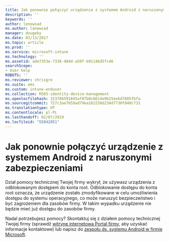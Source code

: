 ```yaml
---
title: Jak ponownie połączyć urządzenie z systemem Android z naruszonymi zabezpieczeniami | Microsoft Docs
description: ''
keywords: ''
author: lenewsad
ms.author: lanewsad
manager: dougeby
ms.date: 03/13/2017
ms.topic: article
ms.prod: ''
ms.service: microsoft-intune
ms.technology: ''
ms.assetid: ade7353e-7338-484d-a50f-b91146d5fc46
searchScope:
- User help
ROBOTS: ''
ms.reviewer: chrisgre
ms.suite: ems
ms.custom: intune-enduser
ms.collection: M365-identity-device-management
ms.openlocfilehash: 323786591845af87b0c6614e9b15eebd7605fbfa
ms.sourcegitcommit: 727c3ae7659ad79ea162250d234d7730f840c731
ms.translationtype: HT
ms.contentlocale: pl-PL
ms.lasthandoff: 02/07/2019
ms.locfileid: "55842851"
---
```

# <a name="how-to-reconnect-a-compromised-android-device"></a>Jak ponownie połączyć urządzenie z systemem Android z naruszonymi zabezpieczeniami

Dział pomocy technicznej Twojej firmy wykrył, że używasz urządzenia z odblokowanym dostępem do konta root. Odblokowanie dostępu do konta root oznacza, że urządzenie zostało zmodyfikowane w celu umożliwienia dostępu do systemu operacyjnego, co może naruszyć bezpieczeństwo i być zagrożeniem dla zasobów firmy. W takim wypadku urządzenie nie będzie mieć już dostępu do zasobów firmy.

Nadal potrzebujesz pomocy? Skontaktuj się z działem pomocy technicznej Twojej firmy (sprawdź [witrynę internetową Portal firmy](https://go.microsoft.com/fwlink/?linkid=2010980), aby uzyskać informacje kontaktowe) lub napisz do <a href="mailto:wintunedroidfbk@microsoft.com?subject=I'm having trouble with a rooted device&body=Describe the issue you're experiencing here.">zespołu ds. systemu Android w firmie Microsoft</a>.
